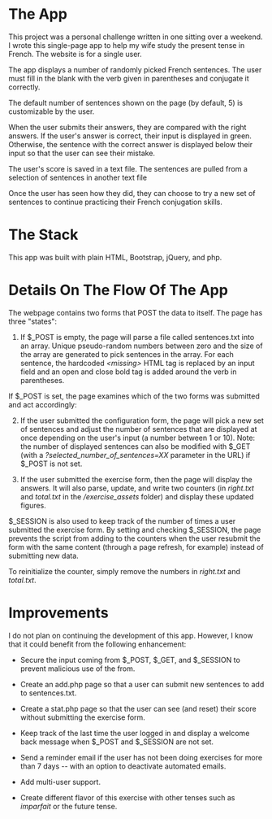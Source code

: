 # The App

This project was a personal challenge written in one sitting over a weekend. I wrote this single-page app to help my wife study the present tense in French. The website is for a single user.

The app displays a number of randomly picked French sentences. The user must fill in the blank with the verb given in parentheses and conjugate it correctly.

The default number of sentences shown on the page (by default, 5) is customizable by the user. 

When the user submits their answers, they are compared with the right answers. If the user's answer is correct, their input is displayed in green. Otherwise, the sentence with the correct answer is displayed below their input so that the user can see their mistake.

The user's score is saved in a text file. The sentences are pulled from a selection of sentences in another text file

Once the user has seen how they did, they can choose to try a new set of sentences to continue practicing their French conjugation skills.

# The Stack

This app was built with plain HTML, Bootstrap, jQuery, and php.

# Details On The Flow Of The App

The webpage contains two forms that POST the data to itself. The page has three "states":

1. If $_POST is empty, the page will parse a file called sentences.txt into an array. Unique pseudo-random numbers between zero and the size of the array are generated to pick sentences in the array. For each sentence, the hardcoded *&lt;missing&gt;* HTML tag is replaced by an input field and an open and close bold tag is added around the verb in parentheses.

If $_POST is set, the page examines which of the two forms was submitted and act accordingly:

2. If the user submitted the configuration form, the page will pick a new set of sentences and adjust the number of sentences that are displayed at once depending on the user's input (a number between 1 or 10). Note: the number of displayed sentences can also be modified with $_GET (with a *?selected_number_of_sentences=XX* parameter in the URL) if $_POST is not set.

3. If the user submitted the exercise form, then the page will display the answers. It will also parse, update, and write two counters (in *right.txt* and *total.txt* in the */exercise_assets* folder) and display these updated figures.

$_SESSION is also used to keep track of the number of times a user submitted the exercise form. By setting and checking $_SESSION, the page prevents the script from adding to the counters when the user resubmit the form with the same content (through a page refresh, for example) instead of submitting new data.

To reinitialize the counter, simply remove the numbers in *right.txt* and *total.txt*.

# Improvements

I do not plan on continuing the development of this app. However, I know that it could benefit from the following enhancement:

* Secure the input coming from $_POST, $_GET, and $_SESSION to prevent malicious use of the from.

* Create an add.php page so that a user can submit new sentences to add to sentences.txt.

* Create a stat.php page so that the user can see (and reset) their score without submitting the exercise form.

* Keep track of the last time the user logged in and display a welcome back message when $_POST and $_SESSION are not set.

* Send a reminder email if the user has not been doing exercises for more than 7 days -- with an option to deactivate automated emails.

* Add multi-user support.

* Create different flavor of this exercise with other tenses such as *imparfait* or the future tense.